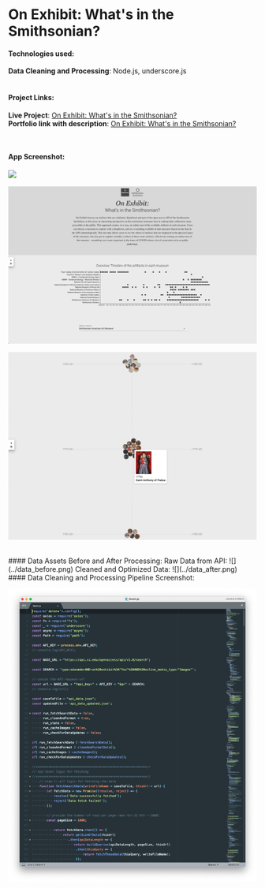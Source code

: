 # On Exhibit: What's in the Smithsonian?

#### Technologies used:
**Data Cleaning and Processing**: Node.js, underscore.js
<br>
<br>
#### Project Links:
**Live Project**: [On Exhibit: What's in the Smithsonian?](http://) <br>
**Portfolio link with description**: [On Exhibit: What's in the Smithsonian?](http://) 


<br>

#### App Screenshot:
![](../splash_page.png)

![](../overview.png)

![](../timeline.png)

<br>
#### Data Assets Before and After Processing:
Raw Data from API:
![](../data_before.png)
Cleaned and Optimized Data:
![](../data_after.png)
<br>
#### Data Cleaning and Processing Pipeline Screenshot:

![](../data_cleaning.png)

